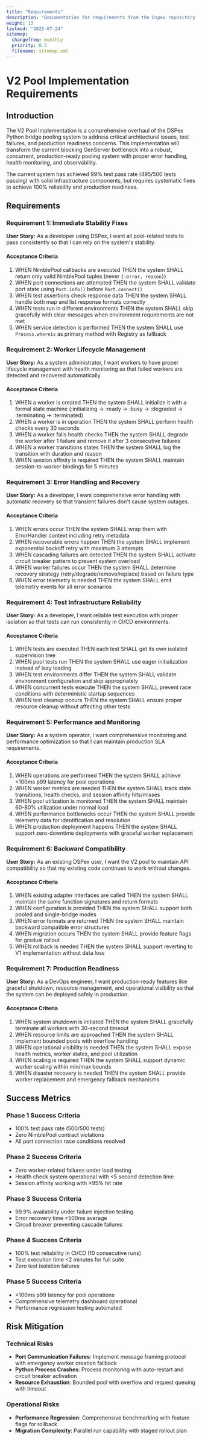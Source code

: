 ```yaml
---
title: "Requirements"
description: "Documentation for requirements from the Dspex repository."
weight: 13
lastmod: "2025-07-24"
sitemap:
  changefreq: monthly
  priority: 0.5
  filename: sitemap.xml
---
```


# V2 Pool Implementation Requirements

## Introduction

The V2 Pool Implementation is a comprehensive overhaul of the DSPex Python bridge pooling system to address critical architectural issues, test failures, and production readiness concerns. This implementation will transform the current blocking GenServer bottleneck into a robust, concurrent, production-ready pooling system with proper error handling, health monitoring, and observability.

The current system has achieved 99% test pass rate (495/500 tests passing) with solid infrastructure components, but requires systematic fixes to achieve 100% reliability and production readiness.

## Requirements

### Requirement 1: Immediate Stability Fixes

**User Story:** As a developer using DSPex, I want all pool-related tests to pass consistently so that I can rely on the system's stability.

#### Acceptance Criteria

1. WHEN NimblePool callbacks are executed THEN the system SHALL return only valid NimblePool tuples (never `{:error, reason}`)
2. WHEN port connections are attempted THEN the system SHALL validate port state using `Port.info()` before `Port.connect()`
3. WHEN test assertions check response data THEN the system SHALL handle both map and list response formats correctly
4. WHEN tests run in different environments THEN the system SHALL skip gracefully with clear messages when environment requirements are not met
5. WHEN service detection is performed THEN the system SHALL use `Process.whereis` as primary method with Registry as fallback

### Requirement 2: Worker Lifecycle Management

**User Story:** As a system administrator, I want workers to have proper lifecycle management with health monitoring so that failed workers are detected and recovered automatically.

#### Acceptance Criteria

1. WHEN a worker is created THEN the system SHALL initialize it with a formal state machine (:initializing → :ready → :busy → :degraded → :terminating → :terminated)
2. WHEN a worker is in operation THEN the system SHALL perform health checks every 30 seconds
3. WHEN a worker fails health checks THEN the system SHALL degrade the worker after 1 failure and remove it after 3 consecutive failures
4. WHEN a worker transitions states THEN the system SHALL log the transition with duration and reason
5. WHEN session affinity is required THEN the system SHALL maintain session-to-worker bindings for 5 minutes

### Requirement 3: Error Handling and Recovery

**User Story:** As a developer, I want comprehensive error handling with automatic recovery so that transient failures don't cause system outages.

#### Acceptance Criteria

1. WHEN errors occur THEN the system SHALL wrap them with ErrorHandler context including retry metadata
2. WHEN recoverable errors happen THEN the system SHALL implement exponential backoff retry with maximum 3 attempts
3. WHEN cascading failures are detected THEN the system SHALL activate circuit breaker pattern to prevent system overload
4. WHEN worker failures occur THEN the system SHALL determine recovery strategy (retry/degrade/remove/replace) based on failure type
5. WHEN error telemetry is needed THEN the system SHALL emit telemetry events for all error scenarios

### Requirement 4: Test Infrastructure Reliability

**User Story:** As a developer, I want reliable test execution with proper isolation so that tests can run consistently in CI/CD environments.

#### Acceptance Criteria

1. WHEN tests are executed THEN each test SHALL get its own isolated supervision tree
2. WHEN pool tests run THEN the system SHALL use eager initialization instead of lazy loading
3. WHEN test environments differ THEN the system SHALL validate environment configuration and skip appropriately
4. WHEN concurrent tests execute THEN the system SHALL prevent race conditions with deterministic startup sequences
5. WHEN test cleanup occurs THEN the system SHALL ensure proper resource cleanup without affecting other tests

### Requirement 5: Performance and Monitoring

**User Story:** As a system operator, I want comprehensive monitoring and performance optimization so that I can maintain production SLA requirements.

#### Acceptance Criteria

1. WHEN operations are performed THEN the system SHALL achieve <100ms p99 latency for pool operations
2. WHEN worker metrics are needed THEN the system SHALL track state transitions, health checks, and session affinity hits/misses
3. WHEN pool utilization is monitored THEN the system SHALL maintain 60-80% utilization under normal load
4. WHEN performance bottlenecks occur THEN the system SHALL provide telemetry data for identification and resolution
5. WHEN production deployment happens THEN the system SHALL support zero-downtime deployments with graceful worker replacement

### Requirement 6: Backward Compatibility

**User Story:** As an existing DSPex user, I want the V2 pool to maintain API compatibility so that my existing code continues to work without changes.

#### Acceptance Criteria

1. WHEN existing adapter interfaces are called THEN the system SHALL maintain the same function signatures and return formats
2. WHEN configuration is provided THEN the system SHALL support both pooled and single-bridge modes
3. WHEN error formats are returned THEN the system SHALL maintain backward compatible error structures
4. WHEN migration occurs THEN the system SHALL provide feature flags for gradual rollout
5. WHEN rollback is needed THEN the system SHALL support reverting to V1 implementation without data loss

### Requirement 7: Production Readiness

**User Story:** As a DevOps engineer, I want production-ready features like graceful shutdown, resource management, and operational visibility so that the system can be deployed safely in production.

#### Acceptance Criteria

1. WHEN system shutdown is initiated THEN the system SHALL gracefully terminate all workers with 30-second timeout
2. WHEN resource limits are approached THEN the system SHALL implement bounded pools with overflow handling
3. WHEN operational visibility is needed THEN the system SHALL expose health metrics, worker states, and pool utilization
4. WHEN scaling is required THEN the system SHALL support dynamic worker scaling within min/max bounds
5. WHEN disaster recovery is needed THEN the system SHALL provide worker replacement and emergency fallback mechanisms

## Success Metrics

### Phase 1 Success Criteria
- 100% test pass rate (500/500 tests)
- Zero NimblePool contract violations
- All port connection race conditions resolved

### Phase 2 Success Criteria  
- Zero worker-related failures under load testing
- Health check system operational with <5 second detection time
- Session affinity working with >95% hit rate

### Phase 3 Success Criteria
- 99.9% availability under failure injection testing
- Error recovery time <500ms average
- Circuit breaker preventing cascade failures

### Phase 4 Success Criteria
- 100% test reliability in CI/CD (10 consecutive runs)
- Test execution time <2 minutes for full suite
- Zero test isolation failures

### Phase 5 Success Criteria
- <100ms p99 latency for pool operations
- Comprehensive telemetry dashboard operational
- Performance regression testing automated

## Risk Mitigation

### Technical Risks
- **Port Communication Failures**: Implement message framing protocol with emergency worker creation fallback
- **Python Process Crashes**: Process monitoring with auto-restart and circuit breaker activation
- **Resource Exhaustion**: Bounded pool with overflow and request queuing with timeout

### Operational Risks  
- **Performance Regression**: Comprehensive benchmarking with feature flags for rollback
- **Migration Complexity**: Parallel run capability with staged rollout plan